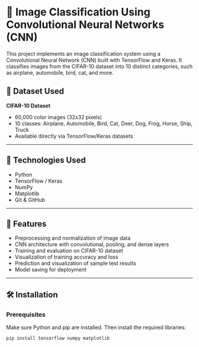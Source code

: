 # 🧠 Image Classification Using Convolutional Neural Networks (CNN)

This project implements an image classification system using a Convolutional Neural Network (CNN) built with TensorFlow and Keras. It classifies images from the CIFAR-10 dataset into 10 distinct categories, such as airplane, automobile, bird, cat, and more.

## 📁 Dataset Used

**CIFAR-10 Dataset**  
- 60,000 color images (32x32 pixels)
- 10 classes: Airplane, Automobile, Bird, Cat, Deer, Dog, Frog, Horse, Ship, Truck
- Available directly via TensorFlow/Keras datasets

---

## 🧰 Technologies Used

- Python
- TensorFlow / Keras
- NumPy
- Matplotlib
- Git & GitHub

---

## 🚀 Features

- Preprocessing and normalization of image data
- CNN architecture with convolutional, pooling, and dense layers
- Training and evaluation on CIFAR-10 dataset
- Visualization of training accuracy and loss
- Prediction and visualization of sample test results
- Model saving for deployment

---

## 🛠️ Installation

### Prerequisites
Make sure Python and pip are installed. Then install the required libraries:

```bash
pip install tensorflow numpy matplotlib
